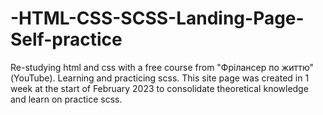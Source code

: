# -HTML-CSS-SCSS-Landing-Page-Self-practice
Re-studying html and css with a free course from "Фрілансер по життю"(YouTube). Learning and practicing scss. This site page was created in 1 week at the start of February 2023 to consolidate theoretical knowledge and learn on practice scss.
